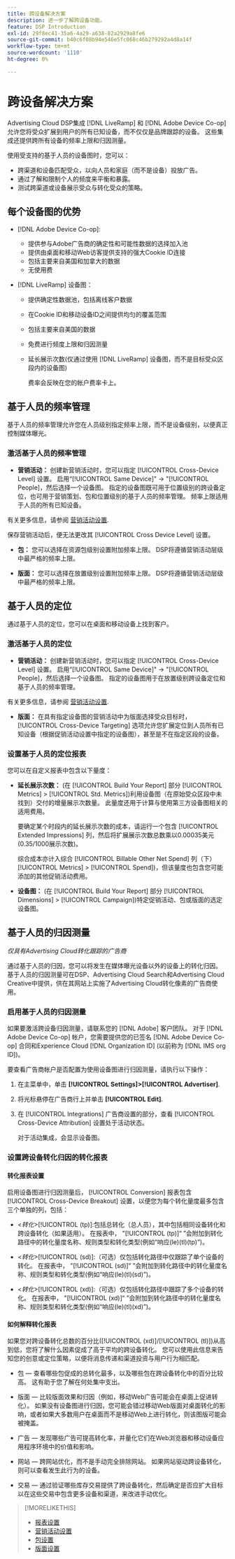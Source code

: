 ```yaml
---
title: 跨设备解决方案
description: 进一步了解跨设备功能。
feature: DSP Introduction
exl-id: 29f8ec41-35a6-4a29-a638-82a2929a8fe6
source-git-commit: b40c6f08b94e546e5fc068c46b279292a4d8a14f
workflow-type: tm+mt
source-wordcount: '1110'
ht-degree: 0%

---
```


# 跨设备解决方案

Advertising Cloud DSP集成 [!DNL LiveRamp] 和 [!DNL Adobe Device Co-op] 允许您将受众扩展到用户的所有已知设备，而不仅仅是品牌跟踪的设备。 这些集成还提供跨所有设备的频率上限和归因测量。

使用受支持的基于人员的设备图时，您可以：

* 跨渠道和设备匹配受众，以向人员和家庭（而不是设备）投放广告。
* 通过了解和限制个人的频度来平衡和暴露。
* 测试跨渠道或设备展示受众与转化受众的策略。

## 每个设备图的优势

* [!DNL Adobe Device Co-op]:
   * 提供参与Adobe广告商的确定性和可能性数据的选择加入池
   * 提供由桌面和移动Web访客提供支持的强大Cookie ID连接
   * 包括主要来自美国和加拿大的数据
   * 无使用费

* [!DNL LiveRamp] 设备图：
   * 提供确定性数据池，包括离线客户数据
   * 在Cookie ID和移动设备ID之间提供均匀的覆盖范围
   * 包括主要来自美国的数据
   * 免费进行频度上限和归因测量
   * 延长展示次数(仅通过使用 [!DNL LiveRamp] 设备图，而不是目标受众区段内的设备图)

      费率会反映在您的帐户费率卡上。

## 基于人员的频率管理

基于人员的频率管理允许您在人员级别指定频率上限，而不是设备级别，以便真正控制媒体曝光。

### 激活基于人员的频率管理

* **营销活动：** 创建新营销活动时，您可以指定 [!UICONTROL Cross-Device Level] 设置。 启用“[!UICONTROL Same Device]&quot; -> &quot;[!UICONTROL People]，然后选择一个设备图。 指定的设备图既可用于位置级别的跨设备定位，也可用于营销策划、包和位置级别的基于人员的频率管理。 频率上限适用于人员的所有已知设备。

有关更多信息，请参阅 [营销活动设置](/help/dsp/campaign-management/campaigns/campaign-settings.md).

保存营销活动后，便无法更改其 [!UICONTROL Cross Device Level] 设置。

* **包：**  您可以选择在资源包级别设置附加频率上限。 DSP将遵循营销活动层级中最严格的频率上限。

* **版面：** 您可以选择在放置级别设置附加频率上限。 DSP将遵循营销活动层级中最严格的频率上限。

## 基于人员的定位

通过基于人员的定位，您可以在桌面和移动设备上找到客户。

### 激活基于人员的定位

* **营销活动：** 创建新营销活动时，您可以指定 [!UICONTROL Cross-Device Level] 设置。 启用“[!UICONTROL Same Device]&quot; -> &quot;[!UICONTROL People]，然后选择一个设备图。 指定的设备图用于在放置级别跨设备定位和基于人员的频率管理。

有关更多信息，请参阅 [营销活动设置](/help/dsp/campaign-management/campaigns/campaign-settings.md).

* **版面：** 在具有指定设备图的营销活动中为版面选择受众目标时， [!UICONTROL Cross-Device Targeting] 选项允许您扩展定位到人员所有已知设备（根据促销活动设置中指定的设备图），甚至是不在指定区段的设备。

### 设置基于人员的定位报表

您可以在自定义报表中包含以下量度：

* **延长展示次数：** (在 [!UICONTROL Build Your Report] 部分 [!UICONTROL Metrics] > [!UICONTROL Std. Metrics])利用设备图（在原始受众区段中未找到）交付的增量展示次数量。 此量度还用于计算与使用第三方设备图相关的适用费用。

   要确定某个时段内的延长展示次数的成本，请运行一个包含 [!UICONTROL Extended Impressions] 列，然后将扩展展示次数总数乘以0.00035美元(0.35/1000展示次数)。

   综合成本亦计入综合 [!UICONTROL Billable Other Net Spend] 列（下） [!UICONTROL Metrics] > [!UICONTROL Spend])，但该量度也包含您可能添加的其他促销活动费用。

* **设备图：** (在 [!UICONTROL Build Your Report] 部分 [!UICONTROL Dimensions] > [!UICONTROL Campaign])特定促销活动、包或版面的选定设备图。

## 基于人员的归因测量

*仅具有Advertising Cloud转化跟踪的广告商*

通过基于人员的归因，您可以将发生在媒体曝光设备以外的设备上的转化归因。 基于人员的归因测量可在DSP、Advertising Cloud Search和Advertising Cloud Creative中提供，供在其网站上实施了Advertising Cloud转化像素的广告商使用。

### 启用基于人员的归因测量

如果要激活跨设备归因测量，请联系您的 [!DNL Adobe] 客户团队。 对于 [!DNL Adobe Device Co-op] 帐户，您需要提供您的已签名 [!DNL Adobe Device Co-op] 合同和Experience Cloud [!DNL Organization ID] (以前称为 [!DNL IMS org ID])。

要查看广告商帐户是否配置为使用设备图进行归因测量，请执行以下操作：

1. 在主菜单中，单击 **[!UICONTROL Settings]>[!UICONTROL Advertiser]**.
1. 将光标悬停在广告商行上并单击 **[!UICONTROL Edit]**.
1. 在 [!UICONTROL Integrations] 广告商设置的部分，查看 [!UICONTROL Cross-Device Attribution] 设置处于活动状态。

   对于活动集成，会显示设备图。

### 设置跨设备转化归因的转化报表

#### 转化报表设置

启用设备图进行归因测量后， [!UICONTROL Conversion] 报表包含 [!UICONTROL Cross-Device Breakout] 设置，以便您为每个转化量度最多包含三个单独的列，包括：

* &lt;*转化*>[!UICONTROL (tp)]:包括总转化（总人员），其中包括相同设备转化和跨设备转化（如果适用）。 在报表中， &quot;[!UICONTROL (tp)]“ ”会附加到转化路径中的转化量度名称、规则类型和转化类型(例如“响应(le)(tl)(tp)”)。

* &lt;*转化*>[!UICONTROL (sd)]:（可选）仅包括转化路径中仅跟踪了单个设备的转化。 在报表中， &quot;[!UICONTROL (sd)]“ ”会附加到转化路径中的转化量度名称、规则类型和转化类型(例如“响应(le)(tl)(sd)”)。

* &lt;*转化*>[!UICONTROL (xd)]:（可选）仅包括转化路径中跟踪了多个设备的转化。 在报表中， &quot;[!UICONTROL (xd)]“ ”会附加到转化路径中的转化量度名称、规则类型和转化类型(例如“响应(le)(tl)(xd)”)。

#### 如何解释转化报表

如果您对跨设备转化总数的百分比([!UICONTROL (xd)]/[!UICONTROL (tl)])从高到低，您将了解什么因素促成了高于平均的跨设备转化。 您可以使用此信息来告知您的创意或定位策略，以便将消息传递和渠道投资与用户行为相匹配。

* 包 — 查看哪些包促成的总转化最多，以及哪些包在跨设备转化中的百分比较高。 这有助于您了解在何处集中支出。

* 版面 — 比较版面效果和归因（例如，移动Web广告可能会在桌面上促进转化）。 如果没有设备图进行归因，您可能会错过移动Web版面对桌面转化的影响，或者如果大多数用户在桌面而不是移动Web上进行转化，则该图版可能会被掩盖。

* 广告 — 发现哪些广告可提高转化率，并量化它们在Web浏览器和移动设备应用程序环境中的价值和影响。

* 网站 — 跨网站优化，而不是手动完全排除网站。 如果网站驱动跨设备转化，则可以查看发生此行为的设备。

* 交易 — 通过验证哪些库存交易提供了跨设备转化，然后确定是否应扩大目标以在这些交易中包含更多设备和渠道，来改进手动优化。

>[!MORELIKETHIS]
>
>* [报表设置](/help/dsp/reports/report-settings.md)
>* [营销活动设置](/help/dsp/campaign-management/campaigns/campaign-settings.md)
>* [包设置](/help/dsp/campaign-management/packages/package-settings.md)
>* [版面设置](/help/dsp/campaign-management/placements/placement-settings.md)

